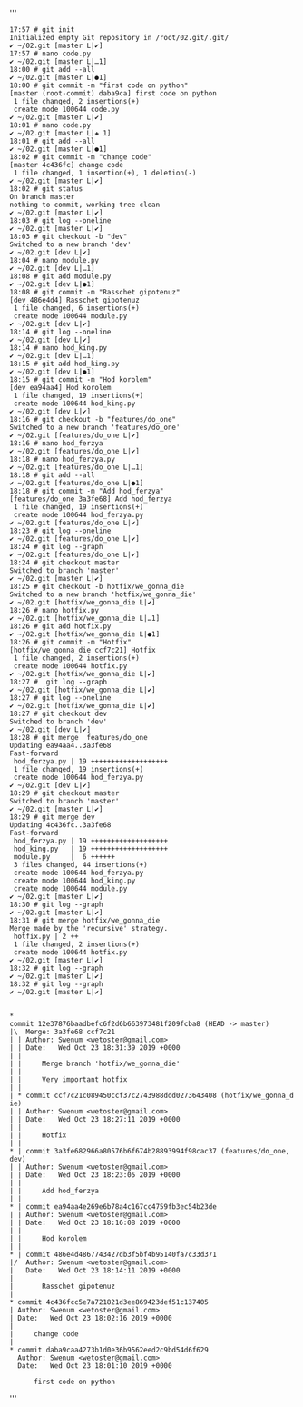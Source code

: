 '''

    17:57 # git init
    Initialized empty Git repository in /root/02.git/.git/
    ✔ ~/02.git [master L|✔]
    17:57 # nano code.py
    ✔ ~/02.git [master L|…1]
    18:00 # git add --all
    ✔ ~/02.git [master L|●1]
    18:00 # git commit -m "first code on python"
    [master (root-commit) daba9ca] first code on python
     1 file changed, 2 insertions(+)
     create mode 100644 code.py
    ✔ ~/02.git [master L|✔]
    18:01 # nano code.py
    ✔ ~/02.git [master L|✚ 1]
    18:01 # git add --all
    ✔ ~/02.git [master L|●1]
    18:02 # git commit -m "change code"
    [master 4c436fc] change code
     1 file changed, 1 insertion(+), 1 deletion(-)
    ✔ ~/02.git [master L|✔]
    18:02 # git status
    On branch master
    nothing to commit, working tree clean
    ✔ ~/02.git [master L|✔]
    18:03 # git log --oneline
    ✔ ~/02.git [master L|✔]
    18:03 # git checkout -b "dev"
    Switched to a new branch 'dev'
    ✔ ~/02.git [dev L|✔]
    18:04 # nano module.py
    ✔ ~/02.git [dev L|…1]
    18:08 # git add module.py
    ✔ ~/02.git [dev L|●1]
    18:08 # git commit -m "Rasschet gipotenuz"
    [dev 486e4d4] Rasschet gipotenuz
     1 file changed, 6 insertions(+)
     create mode 100644 module.py
    ✔ ~/02.git [dev L|✔]
    18:14 # git log --oneline
    ✔ ~/02.git [dev L|✔]
    18:14 # nano hod_king.py
    ✔ ~/02.git [dev L|…1]
    18:15 # git add hod_king.py
    ✔ ~/02.git [dev L|●1]
    18:15 # git commit -m "Hod korolem"
    [dev ea94aa4] Hod korolem
     1 file changed, 19 insertions(+)
     create mode 100644 hod_king.py
    ✔ ~/02.git [dev L|✔]
    18:16 # git checkout -b "features/do_one"
    Switched to a new branch 'features/do_one'
    ✔ ~/02.git [features/do_one L|✔]
    18:16 # nano hod_ferzya
    ✔ ~/02.git [features/do_one L|✔]
    18:18 # nano hod_ferzya.py
    ✔ ~/02.git [features/do_one L|…1]
    18:18 # git add --all
    ✔ ~/02.git [features/do_one L|●1]
    18:18 # git commit -m "Add hod_ferzya"
    [features/do_one 3a3fe68] Add hod_ferzya
     1 file changed, 19 insertions(+)
     create mode 100644 hod_ferzya.py
    ✔ ~/02.git [features/do_one L|✔]
    18:23 # git log --oneline
    ✔ ~/02.git [features/do_one L|✔]
    18:24 # git log --graph
    ✔ ~/02.git [features/do_one L|✔]
    18:24 # git checkout master
    Switched to branch 'master'
    ✔ ~/02.git [master L|✔]
    18:25 # git checkout -b hotfix/we_gonna_die
    Switched to a new branch 'hotfix/we_gonna_die'
    ✔ ~/02.git [hotfix/we_gonna_die L|✔]
    18:26 # nano hotfix.py
    ✔ ~/02.git [hotfix/we_gonna_die L|…1]
    18:26 # git add hotfix.py
    ✔ ~/02.git [hotfix/we_gonna_die L|●1]
    18:26 # git commit -m "Hotfix"
    [hotfix/we_gonna_die ccf7c21] Hotfix
     1 file changed, 2 insertions(+)
     create mode 100644 hotfix.py
    ✔ ~/02.git [hotfix/we_gonna_die L|✔]
    18:27 #  git log --graph
    ✔ ~/02.git [hotfix/we_gonna_die L|✔]
    18:27 # git log --oneline
    ✔ ~/02.git [hotfix/we_gonna_die L|✔]
    18:27 # git checkout dev
    Switched to branch 'dev'
    ✔ ~/02.git [dev L|✔]
    18:28 # git merge  features/do_one
    Updating ea94aa4..3a3fe68
    Fast-forward
     hod_ferzya.py | 19 +++++++++++++++++++
     1 file changed, 19 insertions(+)
     create mode 100644 hod_ferzya.py
    ✔ ~/02.git [dev L|✔]
    18:29 # git checkout master
    Switched to branch 'master'
    ✔ ~/02.git [master L|✔]
    18:29 # git merge dev
    Updating 4c436fc..3a3fe68
    Fast-forward
     hod_ferzya.py | 19 +++++++++++++++++++
     hod_king.py   | 19 +++++++++++++++++++
     module.py     |  6 ++++++
     3 files changed, 44 insertions(+)
     create mode 100644 hod_ferzya.py
     create mode 100644 hod_king.py
     create mode 100644 module.py
    ✔ ~/02.git [master L|✔]
    18:30 # git log --graph
    ✔ ~/02.git [master L|✔]
    18:31 # git merge hotfix/we_gonna_die
    Merge made by the 'recursive' strategy.
     hotfix.py | 2 ++
     1 file changed, 2 insertions(+)
     create mode 100644 hotfix.py
    ✔ ~/02.git [master L|✔]
    18:32 # git log --graph
    ✔ ~/02.git [master L|✔]
    18:32 # git log --graph
    ✔ ~/02.git [master L|✔]


    *
    commit 12e37876baadbefc6f2d6b663973481f209fcba8 (HEAD -> master)
    |\  Merge: 3a3fe68 ccf7c21
    | | Author: Swenum <wetoster@gmail.com>
    | | Date:   Wed Oct 23 18:31:39 2019 +0000
    | |
    | |     Merge branch 'hotfix/we_gonna_die'
    | |
    | |     Very important hotfix
    | |
    | * commit ccf7c21c089450ccf37c2743988ddd0273643408 (hotfix/we_gonna_d                                                                                                                    ie)
    | | Author: Swenum <wetoster@gmail.com>
    | | Date:   Wed Oct 23 18:27:11 2019 +0000
    | |
    | |     Hotfix
    | |
    * | commit 3a3fe682966a80576b6f674b28893994f98cac37 (features/do_one,                                                                                                                     dev)
    | | Author: Swenum <wetoster@gmail.com>
    | | Date:   Wed Oct 23 18:23:05 2019 +0000
    | |
    | |     Add hod_ferzya
    | |
    * | commit ea94aa4e269e6b78a4c167cc4759fb3ec54b23de
    | | Author: Swenum <wetoster@gmail.com>
    | | Date:   Wed Oct 23 18:16:08 2019 +0000
    | |
    | |     Hod korolem
    | |
    * | commit 486e4d4867743427db3f5bf4b95140fa7c33d371
    |/  Author: Swenum <wetoster@gmail.com>
    |   Date:   Wed Oct 23 18:14:11 2019 +0000
    |
    |       Rasschet gipotenuz
    |
    * commit 4c436fcc5e7a721821d3ee869423def51c137405
    | Author: Swenum <wetoster@gmail.com>
    | Date:   Wed Oct 23 18:02:16 2019 +0000
    |
    |     change code
    |
    * commit daba9caa4273b1d0e36b9562eed2c9bd54d6f629
      Author: Swenum <wetoster@gmail.com>
      Date:   Wed Oct 23 18:01:10 2019 +0000

          first code on python
'''
